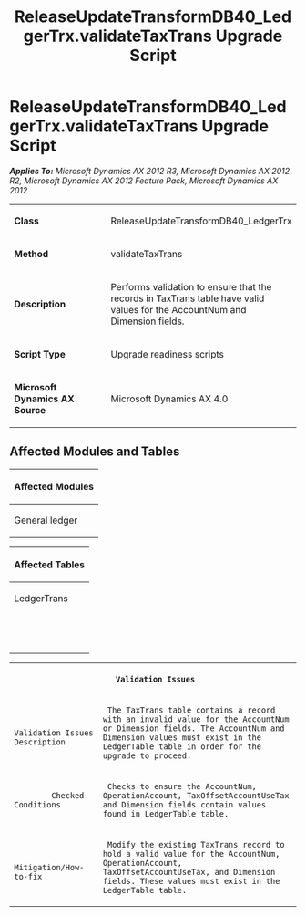 ﻿---
title: ReleaseUpdateTransformDB40_LedgerTrx.validateTaxTrans Upgrade Script
TOCTitle: ReleaseUpdateTransformDB40_LedgerTrx.validateTaxTrans Upgrade Script
ms:assetid: c374054e-0ed2-40e0-8a23-d50b17b1646c
ms:mtpsurl: https://msdn.microsoft.com/en-us/library/JJ686847(v=AX.60)
ms:contentKeyID: 49711044
ms.date: 05/18/2015
mtps_version: v=AX.60
---

# ReleaseUpdateTransformDB40\_LedgerTrx.validateTaxTrans Upgrade Script 


_**Applies To:** Microsoft Dynamics AX 2012 R3, Microsoft Dynamics AX 2012 R2, Microsoft Dynamics AX 2012 Feature Pack, Microsoft Dynamics AX 2012_

<table>
<colgroup>
<col style="width: 50%" />
<col style="width: 50%" />
</colgroup>
<tbody>
<tr class="odd">
<td><p><strong>Class</strong></p></td>
<td><p>ReleaseUpdateTransformDB40_LedgerTrx</p></td>
</tr>
<tr class="even">
<td><p><strong>Method</strong></p></td>
<td><p>validateTaxTrans</p></td>
</tr>
<tr class="odd">
<td><p><strong>Description</strong></p></td>
<td><p>Performs validation to ensure that the records in TaxTrans table have valid values for the AccountNum and Dimension fields.</p></td>
</tr>
<tr class="even">
<td><p><strong>Script Type</strong></p></td>
<td><p>Upgrade readiness scripts</p></td>
</tr>
<tr class="odd">
<td><p><strong>Microsoft Dynamics AX Source</strong></p></td>
<td><p>Microsoft Dynamics AX 4.0</p></td>
</tr>
</tbody>
</table>


## Affected Modules and Tables

<table>
<colgroup>
<col style="width: 100%" />
</colgroup>
<thead>
<tr class="header">
<th><p>Affected Modules</p></th>
</tr>
</thead>
<tbody>
<tr class="odd">
<td><p>General ledger</p></td>
</tr>
</tbody>
</table>


<table>
<colgroup>
<col style="width: 100%" />
</colgroup>
<thead>
<tr class="header">
<th><p>Affected Tables</p></th>
</tr>
</thead>
<tbody>
<tr class="odd">
<td><p>LedgerTrans</p></td>
</tr>
<tr class="even">
<td><p></p></td>
</tr>
<tr class="odd">
<td><p></p></td>
</tr>
<tr class="even">
<td><p></p></td>
</tr>
</tbody>
</table>


<table xmlns="http://www.w3.org/1999/xhtml">
              <tr><th colspan="2">
		
   <p>
   
	 Validation Issues
  </p>
  </th></tr>
              <tr><td>
		
   <p>
   
	 
            Validation Issues Description
          
  </p>
  </td><td>
		
   <p>
   
	 The TaxTrans table contains a record with an invalid value for the AccountNum or Dimension fields. The AccountNum and Dimension values must exist in the LedgerTable table in order for the upgrade to proceed.
  </p>
  </td></tr>
              <tr><td>
		
   <p>
   
	 
            Checked Conditions
          
  </p>
  </td><td>
		
   <p>
   
	 Checks to ensure the AccountNum, OperationAccount, TaxOffsetAccountUseTax and Dimension fields contain values found in LedgerTable table.
  </p>
  </td></tr>
              <tr><td>
		
   <p>
   
	 
            Mitigation/How-to-fix
          
  </p>
  </td><td>
		
   <p>
   
	 Modify the existing TaxTrans record to hold a valid value for the AccountNum, OperationAccount, TaxOffsetAccountUseTax, and Dimension fields. These values must exist in the LedgerTable table.
  </p>
  </td></tr>
            </table>

  


